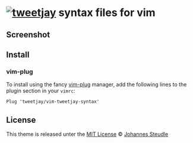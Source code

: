 # [![tweetjay][avatar]](https://github.com/tweetjay) syntax files for vim

## Screenshot

<!--
![Screenshot](https://user-images.githubusercontent.com/234182/54509973-d49dd880-494b-11e9-833b-010463b6081b.jpg)
-->

## Install

### vim-plug

To install using the fancy [vim-plug](https://github.com/junegunn/vim-plug)
manager, add the following lines to the plugin section in your `vimrc`:

```vim
Plug 'tweetjay/vim-tweetjay-syntax'
```

## License

This theme is released unter the [MIT License][mit-license]
© [Johannes Steudle][author]

[mit-license]:   https://opensource.org/licenses/MIT
[author]:        https://github.com/tweetjay
[avatar]:        https://avatars3.githubusercontent.com/u/234182?s=40&v=4
[license-badge]: https://img.shields.io/badge/license-MIT-007EC7.svg?style=flat-square

